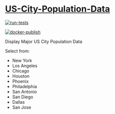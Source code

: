 # [US-City-Population-Data](https://us-city-population-data.streamlit.app/)

[![run-tests](https://github.com/KarinaTheCorgi/US-City-Population-Data/actions/workflows/python-app.yml/badge.svg)](https://github.com/KarinaTheCorgi/US-City-Population-Data/actions/workflows/python-app.yml)

[![docker-publish](https://github.com/KarinaTheCorgi/US-City-Population-Data/actions/workflows/docker-publish.yml/badge.svg)](https://github.com/KarinaTheCorgi/US-City-Population-Data/actions/workflows/docker-publish.yml)


Display Major US City Population Data

Select from:
 - New York
 - Los Angeles
 - Chicago
 - Houston
 - Phoenix
 - Philadelphia
 - San Antonio
 - San Diego
 - Dallas
 - San Jose

